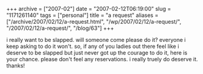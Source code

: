 +++
archive = ["2007-02"]
date = "2007-02-12T06:19:00"
slug = "1171261140"
tags = ["personal"]
title = "a request"
aliases = ["/archive/2007/02/12/a-request.html", "/wp/2007/02/12/a-request/", "/2007/02/12/a-request/", "/blog/63"]
+++

i really want to be slapped. will someone come please do it? everyone
i keep asking to do it won't. so, if any of you ladies out there feel like
i deserve to be slapped but just never got up the courage to do it, here
is your chance. please don't feel any reservations. i really truely do
deserve it. thanks!

